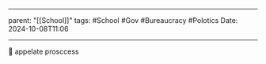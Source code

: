 
---
parent: "[[School]]"
tags:
	#School
	#Gov 
	#Bureaucracy 
	#Polotics 
Date: 2024-10-08T11:06

---

🏴󠁧󠁢󠁷󠁬󠁳󠁿
appelate prosccess
	